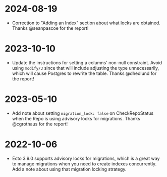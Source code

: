 # 2024-08-19

- Correction to "Adding an Index" section about what locks are obtained.
  Thanks @seanpascoe for the report!

# 2023-10-10

- Update the instructions for setting a columns' non-null constraint.
  Avoid using `modify/3` since that will include adjusting the type
  unnecessarily, which will cause Postgres to rewrite the table.
  Thanks @dhedlund for the report!

# 2023-05-10

- Add note about setting `migration_lock: false` on CheckRepoStatus when
  the Repo is using advisory locks for migrations. Thanks @cgrothaus for the
  report!

# 2022-10-06

- Ecto 3.9.0 supports advisory locks for migrations, which is a great way to
  manage migrations when you need to create indexes concurrently. Add a note about
  using that migration locking strategy.
